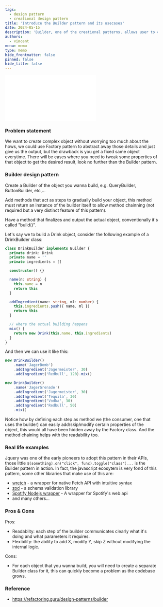 ```yaml
---
tags:
  - design pattern
  - creational design pattern
title: 'Introduce the Builder pattern and its usecases'
date: 2024-05-15
description: 'Builder, one of the creational patterns, allows user to construct complex object step by step while still maintaining flexibility.'
authors:
  - vincent
menu: memo
type: memo
hide_frontmatter: false
pinned: false
hide_title: false
---
```


![](assets/builder-design-pattern.pdf)

### Problem statement

We want to create complex object without worrying too much about the hows, we could use Factory pattern to abstract away those details and just give us the output, but the drawback is you get a fixed same object everytime. There will be cases where you need to tweak some properties of that object to get the desired result, look no further than the Builder pattern.

### Builder design pattern

Create a Builder of the object you wanna build, e.g. QueryBuilder, ButtonBuilder, etc,...

Add methods that act as steps to gradually build your object, this method must return an instance of the builder itself to allow method chainning (not required but a very distinct feature of this pattern).

Have a method that finalizes and output the actual object, conventionally it's called "build()".

Let's say we to build a Drink object, consider the following example of a DrinkBuilder class:

```ts
class DrinkBuilder implements Builder {
  private drink: Drink
  private name = ''
  private ingredients = []

  constructor() {}

  name(n: string) {
    this.name = n
    return this
  }

  addIngredient(name: string, ml: number) {
    this.ingredients.push({ name, ml })
    return this
  }

  // where the actual building happens
  mix() {
    return new Drink(this.name, this.ingredients)
  }
}
```

And then we can use it like this:

```ts
new DrinkBuilder()
    .name('JagerBomb')
    .addIngredient('Jagermeister', 30)
    .addIngredient('Redbull', 120).mix()

new DrinkBuilder()
    .name('JagerGrenade')
    .addIngredient('Jagermeister', 30)
    .addIngredient('Tequila', 30)
    .addIngredient('Vodka', 30)
    .addIngredient('Redbull', 50)
    .mix()
```

Notice how by defining each step as method we (the consumer, one that uses the builder) can easily add/skip/modify certain properties of the object, this would all have been hidden away by the Factory class. And the method chaining helps with the readability too.

### Real life examples

Jquery was one of the early pioneers to adopt this pattern in their APIs, those little `$(something).on("click", func).toggle("class")...` is the Builder pattern in action. In fact, the javascript ecosytem is very fond of this pattern, some other libraries that make use of this are:

- [wretch](https://github.com/elbywan/wretch) - a wrapper for native Fetch API with intuitive syntax
- [zod](https://github.com/colinhacks/zod) - a schema validation library
- [Spotify Nodejs wrapper](https://github.com/thelinmichael/spotify-web-api-node) - A wrapper for Spotify's web api
- and many others...

### Pros & Cons

Pros:

- Readablity: each step of the builder communicates clearly what it's doing and what parameters it requires.
- Flexibility: the ability to add X, modify Y, skip Z without modifying the internal logic.

Cons:

- For each object that you wanna build, you will need to create a separate Builder class for it, this can quickly become a problem as the codebase grows.

### Reference

- https://refactoring.guru/design-patterns/builder 
